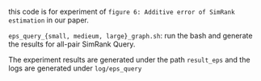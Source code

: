this code is for experiment of `figure 6: Additive error of SimRank estimation` in our paper.

`eps_query_{small, medieum, large}_graph.sh`: run the bash and generate the results for all-pair SimRank Query.

The experiment results are generated under the path `result_eps` and the logs are generated under 
`log/eps_query`
